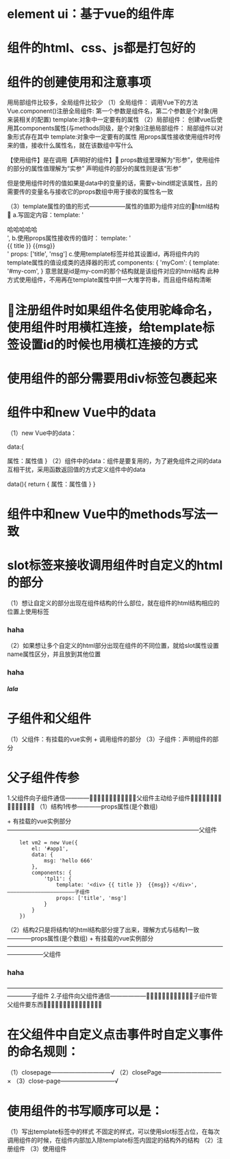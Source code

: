 # element ui：基于vue的组件库

# 组件的html、css、js都是打包好的

# 组件的创建使用和注意事项
用局部组件比较多，全局组件比较少
（1）全局组件：
调用Vue下的方法Vue.component()注册全局组件:
第一个参数是组件名，第二个参数是个对象(用来装相关的配置)
template:对象中一定要有的属性
（2）局部组件：
创建vue后使用其components属性(与methods同级，是个对象)注册局部组件：
局部组件以对象形式存在其中
template:对象中一定要有的属性
用props属性接收使用组件时传来的值，接收什么属性名，就在该数组中写什么

【使用组件】是在调用【声明好的组件】👀
props数组里理解为“形参”，使用组件的部分的属性值理解为“实参”
声明组件的部分的属性则是该“形参”

但是使用组件时传的值如果是data中的变量的话，需要v-bind绑定该属性，且的需要传的变量名与接收它的props数组中用于接收的属性名一致

（3）template属性的值的形式——————属性的值即为组件对应的👀html结构👀
a.写固定内容：template: '<div>哈哈哈哈哈</div>',
b.使用props属性接收传的值时：
template: '<div> {{ title }}  {{msg}} </div>'
props: ['title', 'msg']
c.使用template标签并给其设置id，再将组件内的template属性的值设成类的选择器的形式
<template id="my-com"></template> 
      components: {
        'myCom': {
          template: '#my-com',
        }
意思就是id是my-com的那个结构就是该组件对应的html结构
此种方式使用组件，不用再在template属性中拼一大堆字符串，而且组件结构清晰

# 🍎注册组件时如果组件名使用驼峰命名，使用组件时用横杠连接，给template标签设置id的时候也用横杠连接的方式

# 使用组件的部分需要用div标签包裹起来

# 组件中和new Vue中的data
（1）new Vue中的data：

data:{

   属性：属性值
}
（2）组件中的data：组件是要复用的，为了避免组件之间的data互相干扰，采用函数返回值的方式定义组件中的data 

data(){
     return {
        属性：属性值
     }
    }

# 组件中和new Vue中的methods写法一致

# slot标签来接收调用组件时自定义的html的部分
（1）想让自定义的部分出现在组件结构的什么部位，就在组件的html结构相应的位置上使用<slot></slot>标签
    <!-- 使用组件 -->
    <my-com :msg="msg">
      <h3>haha</h3>
    </my-com>
    </div>

  <!-- 组件的html结构，属于声明组件的部分，是子组件 -->
  <template id="my-com">
    <div>
      <slot></slot><!-- 👀 -->
      <h1>组件</h1>
      <p>{{ msg }}</p>
      <p>{{ title }}</p>
      <p>{{ count }}</p>
      <slot name="slot2"></slot>👀
    </div>
  </template>

（2）如果想让多个自定义的html部分出现在组件的不同位置，就给slot属性设置name属性区分，并且放到其他位置
    <!-- 使用组件 -->
    <my-com :msg="msg">
      <h3 slot="slot1">haha</h3>
      <h5 slot="slot2">lala</h5>
    </my-com>
    </div>

  <!-- 组件的html结构，属于声明组件的部分，是子组件 -->
  <template id="my-com">
    <div>
      <slot name="slot1"></slot><!-- 👀 -->
      <h1>组件</h1>
      <p>{{ msg }}</p>
      <p>{{ title }}</p>
      <p>{{ count }}</p>
      <slot name="slot2"></slot><!-- 👀 -->
    </div>
  </template>

# 子组件和父组件
（1）父组件：有挂载的vue实例 + 调用组件的部分
（3）子组件：声明组件的部分

# 父子组件传参
1.父组件向子组件通信————🍎🍎🍎🍎🍎🍎🍎🍎🍎🍎🍎🍎父组件主动给子组件🍎🍎🍎🍎🍎🍎🍎🍎🍎🍎🍎🍎🍎🍎🍎
（1）结构1传参————props属性(是个数组)
    <div id="app1">
        <my-com title="全局组件" :msg="msg"></my-com> + 有挂载的vue实例部分————————————————————————————————父组件
        <tpl1 title="局部组件" :msg="msg"></tpl1>
    </div>

        let vm2 = new Vue({
            el: '#app1',
            data: {
                msg: 'hello 666'
            },
            components: {
                'tpl1': {
                    template: '<div> {{ title }}  {{msg}} </div>',——————————————————————子组件
                    props: ['title', 'msg']
                }
            }
        })

（2）结构2只是将结构1的html结构部分提了出来，理解方式与结构1一致————props属性(是个数组)
    <my-com :msg="msg"> + 有挂载的vue实例部分——————————————————————————————————————————父组件
      <h3>haha</h3>
    </my-com>
    </div>

  <!-- 组件的html结构，属于声明组件的部分，是子组件 -->————————————————————————————————————————子组件
  <template id="my-com">
    <div>
      <slot></slot><!-- 👀 -->
      <h1>组件</h1>
      <p>{{ msg }}</p>
      <p>{{ title }}</p>
      <p>{{ count }}</p>
      <slot name="slot2"></slot>👀
    </div>
  </template>
2.子组件向父组件通信——————🍎🍎🍎🍎🍎🍎🍎🍎🍎🍎🍎🍎子组件管父组件要东西🍎🍎🍎🍎🍎🍎🍎🍎🍎🍎🍎🍎🍎🍎🍎

# 在父组件中自定义点击事件时自定义事件的命名规则：
（1）closepage——————————√
（2）closePage——————————×
（3）close-page—————————√

# 使用组件的书写顺序可以是：
（1）写出template标签中的样式
不固定的样式，可以使用slot标签占位，在每次调用组件的时候，在组件内部加入除template标签内固定的结构外的结构
（2）注册组件
（3）使用组件